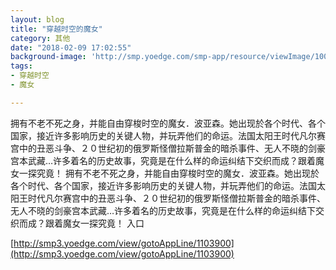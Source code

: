 ```yaml
---
layout: blog
title: "穿越时空的魔女"
category: 其他
date: "2018-02-09 17:02:55"
background-image: 'http://smp.yoedge.com/smp-app/resource/viewImage/1003525appline.png'
tags:
- 穿越时空
- 魔女

---
```

拥有不老不死之身，并能自由穿梭时空的魔女．波亚森。她出现於各个时代、各个国家，接近许多影响历史的关键人物，并玩弄他们的命运。法国太阳王时代凡尔赛宫中的丑恶斗争、２０世纪初的俄罗斯怪僧拉斯普金的暗杀事件、无人不晓的剑豪宫本武藏…许多着名的历史故事，究竟是在什么样的命运纠结下交织而成？跟着魔女一探究竟！
拥有不老不死之身，并能自由穿梭时空的魔女．波亚森。她出现於各个时代、各个国家，接近许多影响历史的关键人物，并玩弄他们的命运。法国太阳王时代凡尔赛宫中的丑恶斗争、２０世纪初的俄罗斯怪僧拉斯普金的暗杀事件、无人不晓的剑豪宫本武藏…许多着名的历史故事，究竟是在什么样的命运纠结下交织而成？跟着魔女一探究竟！
入口

[http://smp3.yoedge.com/view/gotoAppLine/1103900](http://smp3.yoedge.com/view/gotoAppLine/1103900)

        
